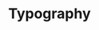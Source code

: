 ---
layout: pattern.njk
key: typography-mobile_fr
title: Typography
alternativetitle: Typography
parent: basics-mobile_fr
image: mobile/overview/typography.webp
keywords: typografie, titel, text, fliesstext
order: 30
availablelanguages: 
    - de
    - en
---